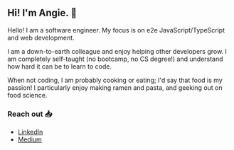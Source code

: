 ## Hi! I'm Angie. 👋 

Hello! I am a software engineer. My focus is on e2e JavaScript/TypeScript and web development.

I am a down-to-earth colleague and enjoy helping other developers grow. I am completely self-taught (no bootcamp, no CS degree!) and understand how hard it can be to learn to code.

When not coding, I am probably cooking or eating; I'd say that food is my passion! I particularly enjoy making ramen and pasta, and geeking out on food science. 

### Reach out 📥
- [LinkedIn](https://www.linkedin.com/in/angiesiu/)
- [Medium](https://medium.com/@siuangie91)
